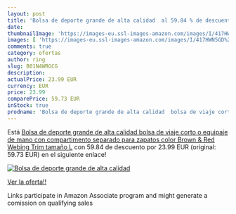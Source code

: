 ```yaml
---
layout: post
title: 'Bolsa de deporte grande de alta calidad  al 59.84 % de descuento'
date: 
thumbnailImage: 'https://images-eu.ssl-images-amazon.com/images/I/417HWN5GD%2BL._SL200_.jpg'
images: [ 'https://images-eu.ssl-images-amazon.com/images/I/417HWN5GD%2BL._SL200_.jpg' ]
comments: true
category: ofertas
author: ring
slug: B01N4WRGCG
description:
actualPrice: 23.99 EUR
currency: EUR
price: 23.99
comparePrice: 59.73 EUR
inStock: true
prodname: 'Bolsa de deporte grande de alta calidad  bolsa de viaje corto o equipaje de mano  con compartimento separado para zapatos  color Brown & Red Webing Trim  tamaño L'
---
```


Está [Bolsa de deporte grande de alta calidad  bolsa de viaje corto o equipaje de mano  con compartimento separado para zapatos  color Brown & Red Webing Trim  tamaño L](https://www.amazon.es/dp/B01N4WRGCG/?tag=tolees-21) con 59.84 de descuento por 23.99 EUR (original: 59.73 EUR) en el siguiente enlace!

[![Bolsa de deporte grande de alta calidad ](https://images-eu.ssl-images-amazon.com/images/I/417HWN5GD%2BL._SL200_.jpg)](https://www.amazon.es/dp/B01N4WRGCG/?tag=tolees-21)

[Ver la oferta!!](https://www.amazon.es/dp/B01N4WRGCG/?tag=tolees-21)

Links participate in Amazon Associate program and might generate a comission on qualifying sales


